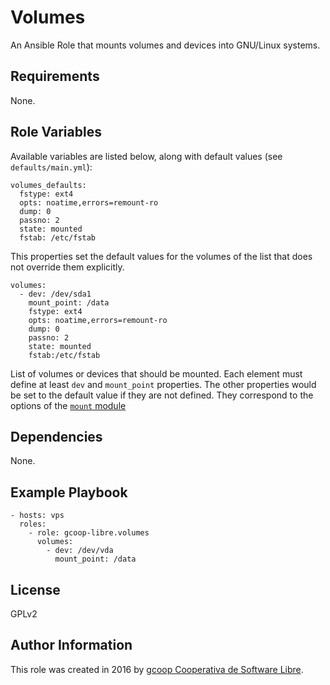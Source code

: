 Volumes
=======

An Ansible Role that mounts volumes and devices into GNU/Linux systems.

Requirements
------------

None.

Role Variables
--------------

Available variables are listed below, along with default values (see `defaults/main.yml`):

    volumes_defaults:
      fstype: ext4
      opts: noatime,errors=remount-ro
      dump: 0
      passno: 2
      state: mounted
      fstab: /etc/fstab

This properties set the default values for the volumes of the list that does not override them explicitly.

    volumes:
      - dev: /dev/sda1
        mount_point: /data
        fstype: ext4
        opts: noatime,errors=remount-ro
        dump: 0
        passno: 2
        state: mounted
        fstab:/etc/fstab

List of volumes or devices that should be mounted. Each element must define at least `dev` and `mount_point` properties. The other properties would be set to the default value if they are not defined. They correspond to the options of the [`mount` module](https://docs.ansible.com/ansible/mount_module.html)

Dependencies
------------

None.

Example Playbook
----------------

    - hosts: vps
      roles:
        - role: gcoop-libre.volumes
          volumes:
            - dev: /dev/vda
              mount_point: /data

License
-------

GPLv2

Author Information
------------------

This role was created in 2016 by [gcoop Cooperativa de Software Libre](https://www.gcoop.coop).
